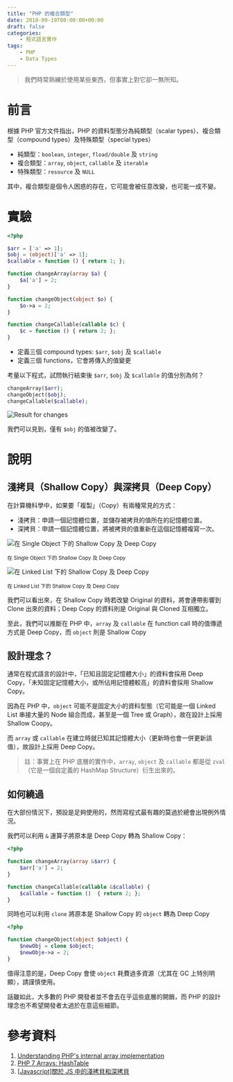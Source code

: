 ```yaml
---
title: "PHP 的複合類型"
date: 2018-09-19T00:00:00+00:00
draft: false
categories:
    - 程式語言實作
tags:
    - PHP
    - Data Types
---
```


> 我們時常熟練於使用某些東西，但事實上對它卻一無所知。

# 前言

根據 PHP 官方文件指出，PHP 的資料型態分為純類型（scalar types）、複合類型（compound types）及特殊類型（special types）

- 純類型：`boolean`, `integer`, `fload/double` 及 `string`
- 複合類型：`array`, `object`, `callable` 及 `iterable`
- 特殊類型：`resource` 及 `NULL`

其中，複合類型是個令人困惑的存在，它可能會被任意改變，也可能一成不變。

# 實驗

```php
<?php

$arr = ['a' => 1];
$obj = (object)['a' => 1];
$callable = function () { return 1; };

function changeArray(array $a) {
    $a['a'] = 2;
}

function changeObject(object $o) {
    $o->a = 2;
}

function changeCallable(callable $c) {
    $c = function () { return 2; };
}
```

- 定義三個 compound types: `$arr`, `$obj` 及 `$callable`
- 定義三個 functions，它會將傳入的值變更

考量以下程式，試問執行結束後 `$arr`, `$obj` 及 `$callable` 的值分別為何？

```php
changeArray($arr);
changeObject($obj);
changeCallable($callable);
```

![Result for changes](/2018-09-19/1_KY50hEVgQo0FwFaWcWK9fQ.png)

我們可以見到，僅有 `$obj` 的值被改變了。

# 說明

## 淺拷貝（Shallow Copy）與深拷貝（Deep Copy）

在計算機科學中，如果要「複製」（Copy）有兩種常見的方式：

- 淺拷貝：申請一個記憶體位置，並儲存被拷貝的值所在的記憶體位置。
- 深拷貝：申請一個記憶體位置，將被拷貝的值重新在這個記憶體複寫一次。

![在 Single Object 下的 Shallow Copy 及 Deep Copy](/2018-09-19/1_y81qOaNk5Uy3w0A8aWTwLw.jpeg)

<small>在 Single Object 下的 Shallow Copy 及 Deep Copy</small>

![在 Linked List 下的 Shallow Copy 及 Deep Copy](/2018-09-19/1_RNDeqUnJkGX5lGjsOqWt9w.jpeg)

<small>在 Linked List 下的 Shallow Copy 及 Deep Copy</small>

我們可以看出來，在 Shallow Copy 時若改變 Original 的資料，將會連帶影響到 Clone 出來的資料；Deep Copy 的資料則是 Original 與 Cloned 互相獨立。

至此，我們可以推斷在 PHP 中，`array` 及 `callable` 在 function call 時的值傳遞方式是 Deep Copy，而 `object` 則是 Shallow Copy

## 設計理念？

通常在程式語言的設計中，「已知且固定記憶體大小」的資料會採用 Deep Copy，「未知固定記憶體大小，或所佔用記憶體較高」的資料會採用 Shallow Copy。

因為在 PHP 中，`object` 可能不是固定大小的資料型態（它可能是一個 Linked List 串接大量的 Node 組合而成，甚至是一個 Tree 或 Graph），故在設計上採用 Shallow Coopy。

而 `array` 或 `callable` 在建立時就已知其記憶體大小（更新時也會一併更新該值），故設計上採用 Deep Copy。

> 註：事實上在 PHP 底層的實作中，`array`, `object` 及 `callable` 都是從 `zval` （它是一個自定義的 HashMap Structure）衍生出來的。

## 如何繞過

在大部份情況下，預設是足夠使用的，然而寫程式最有趣的莫過於總會出現例外情況。

我們可以利用 `&` 運算子將原本是 Deep Copy 轉為 Shallow Copy：

```php
<?php

function changeArray(array &$arr) {
    $arr['a'] = 2;
}

function changeCallable(callable &$callable) {
    $callable = function ()  { return 2; };
}
```

同時也可以利用 `clone` 將原本是 Shallow Copy 的 `object` 轉為 Deep Copy

```php
<?php

function changeObject(object $object) {
    $newObj = clone $object;
    $newObje->a = 2;
}
```

值得注意的是，Deep Copy 會使 `object` 耗費過多資源（尤其在 GC 上特別明顯），請謹慎使用。

話雖如此，大多數的 PHP 開發者並不會去在乎這些底層的開銷，而 PHP 的設計理念也不希望開發者太過於在意這些細節。

# 參考資料

1. [Understanding PHP's internal array implementation](https://nikic.github.io/2012/03/28/Understanding-PHPs-internal-array-implementation.html)
2. [PHP 7 Arrays: HashTable](http://blog.jpauli.tech/2016/04/08/hashtables.html)
3. [[Javascript]關於 JS 中的淺拷貝和深拷貝](http://larry850806.github.io/2016/09/20/shallow-vs-deep-copy/)